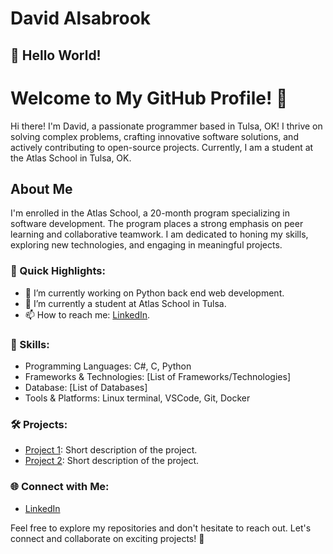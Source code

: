 # David Alsabrook

## 👋 Hello World!
# Welcome to My GitHub Profile! 👋

Hi there! I'm David, a passionate programmer based in Tulsa, OK! I thrive on solving complex problems, crafting innovative software solutions, and actively contributing to open-source projects. Currently, I am a student at the Atlas School in Tulsa, OK.

## About Me

I'm enrolled in the Atlas School, a 20-month program specializing in software development. The program places a strong emphasis on peer learning and collaborative teamwork. I am dedicated to honing my skills, exploring new technologies, and engaging in meaningful projects.

### 🚀 Quick Highlights:

- 🔭 I’m currently working on Python back end web development.
- 🌱 I’m currently a student at Atlas School in Tulsa.
- 📫 How to reach me: [LinkedIn](https://www.linkedin.com/in/david-alsabrook/).

### 🌟 Skills:

- Programming Languages: C#, C, Python
- Frameworks & Technologies: [List of Frameworks/Technologies]
- Database: [List of Databases]
- Tools & Platforms: Linux terminal, VSCode, Git, Docker

### 🛠️ Projects:

- [Project 1](link-to-project-1): Short description of the project.
- [Project 2](link-to-project-2): Short description of the project.

### 🌐 Connect with Me:

- [LinkedIn](https://www.linkedin.com/in/david-alsabrook/)

Feel free to explore my repositories and don't hesitate to reach out. Let's connect and collaborate on exciting projects! 🚀
